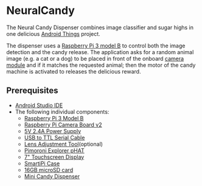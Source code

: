 # NeuralCandy

The Neural Candy Dispenser combines image classifier and sugar highs in one delicious [Android Things](https://developer.android.com/things/get-started/index.html) project.

The dispenser uses a [Raspberry Pi 3 model B](https://www.raspberrypi.org/products/raspberry-pi-3-model-b/) to control both the image detection and the candy release. The application asks for a random animal image (e.g. a cat or a dog) to be placed in front of the onboard [camera module](https://www.raspberrypi.org/products/camera-module-v2/) and if it matches the requested animal; then the motor of the candy machine is activated to releases the delicious reward.

## Prerequisites

- [Android Studio IDE](https://developer.android.com/studio/index.html)
- The following individual components:
  - [Raspberry Pi 3 Model B](https://www.adafruit.com/product/3055)
  - [Raspberry Pi Camera Board v2](https://www.adafruit.com/product/3099)
  - [5V 2.4A Power Supply](https://www.adafruit.com/product/1995)
  - [USB to TTL Serial Cable](https://www.adafruit.com/product/954)
  - [Lens Adjustment Tool](https://www.adafruit.com/product/3518)(optional)
  - [Pimoroni Explorer pHAT](https://www.adafruit.com/product/3018)
  - [7" Touchscreen Display](https://www.adafruit.com/product/2718)
  - [SmartiPi Case](https://www.adafruit.com/product/3576)
  - [16GB microSD card](https://www.amazon.com/gp/product/B010Q57SEE/ref=ox_sc_act_title_2?smid=ATVPDKIKX0DER&psc=1)
  - [Mini Candy Dispenser](https://www.amazon.com/gp/product/B00RM5UQP0/ref=ox_sc_act_title_1?smid=A25PA0SPA3UQ4X&psc=1)
